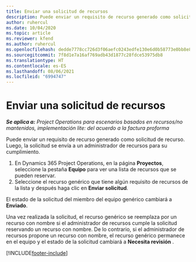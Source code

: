 ```yaml
---
title: Enviar una solicitud de recursos
description: Puede enviar un requisito de recurso generado como solicitud de recurso. La solicitud se envía a un administrador de recursos para su cumplimiento.
author: ruhercul
ms.date: 10/04/2020
ms.topic: article
ms.reviewer: kfend
ms.author: ruhercul
ms.openlocfilehash: dedde7778cc726d3f06aefc0243edfe130e6d0b58773e0bb8e87cfcb13f1cc79
ms.sourcegitcommit: 7f8d1e7a16af769adb43d1877c28fdce53975db8
ms.translationtype: HT
ms.contentlocale: es-ES
ms.lasthandoff: 08/06/2021
ms.locfileid: "6994747"
---
```

# <a name="submit-a-resource-request"></a>Enviar una solicitud de recursos

_**Se aplica a:** Project Operations para escenarios basados en recursos/no mantenidos, implementación lite: del acuerdo a la factura proforma_

Puede enviar un requisito de recurso generado como solicitud de recurso. Luego, la solicitud se envía a un administrador de recursos para su cumplimiento.

1. En Dynamics 365 Project Operations, en la página **Proyectos**, seleccione la pestaña **Equipo** para ver una lista de recursos que se pueden reservar. 
2. Seleccione el recurso genérico que tiene algún requisito de recursos de la lista y después haga clic en **Enviar solicitud**.

El estado de la solicitud del miembro del equipo genérico cambiará a **Enviado**.

Una vez realizada la solicitud, el recurso genérico se reemplaza por un recurso con nombre si el administrador de recursos cumple la solicitud reservando un recurso con nombre. De lo contrario, si el administrador de recursos propone un recurso con nombre, el recurso genérico permanece en el equipo y el estado de la solicitud cambiará a **Necesita revisión** .


[!INCLUDE[footer-include](../includes/footer-banner.md)]
